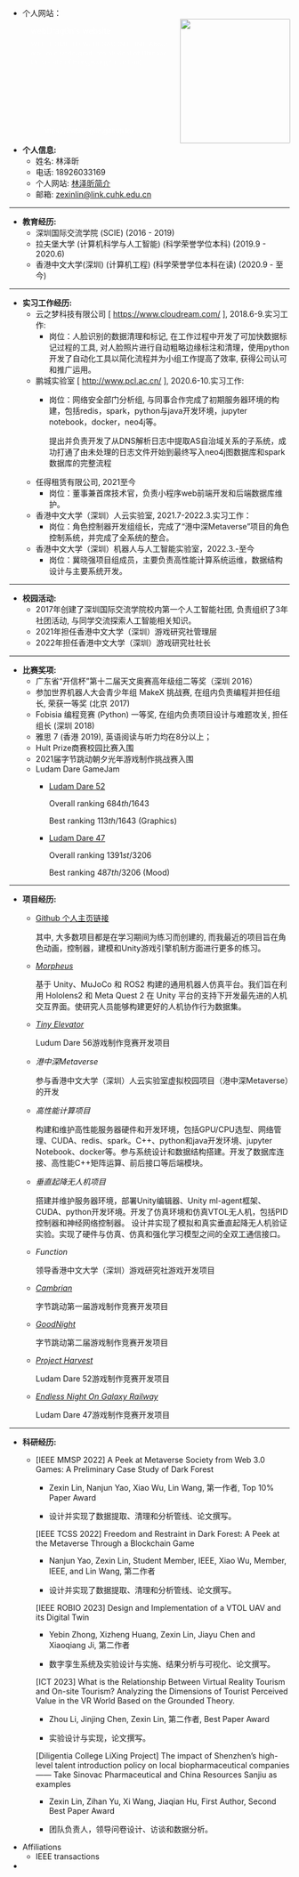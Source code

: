 - 个人网站：
  <div contenteditable="false" data-content-editable-void="true"><div style="display: flex; color: rgb(255, 255, 255)"><a rel="noopener noreferrer" style="display: block; color: inherit; text-decoration: none; flex-grow: 1; min-width: 0px;" href="https://webdrag0n.github.io"><div class="notion-focusable" role="button" tabindex="0" style="user-select: none; transition: background 20ms ease-in 0s; cursor: pointer; width: 100%; display: flex; flex-wrap: wrap-reverse; align-items: stretch; text-align: left; overflow: hidden; border: 1px solid rgba(255, 255, 255, 0.16); border-radius: 3px; position: relative; color: inherit; fill: inherit;"><div style="flex: 4 1 180px; padding: 12px 14px 14px; overflow: hidden; text-align: left;"><div style="font-size: 14px; line-height: 20px; color: rgb(255, 255, 255); white-space: nowrap; overflow: hidden; text-overflow: ellipsis; min-height: 24px; margin-bottom: 2px;">webDrag0n's website</div><div style="font-size: 12px; line-height: 16px; color: rgba(255, 255, 255, 0.65); height: 150px; overflow: hidden;">WELECOME TO WEBDRAG0N HOME
  About me
  I'm a undergraduate student at Chinese University of Hongkong(Shenzhen).</div><div style="display: flex; margin-top: 6px;"><img src="https://webdrag0n.github.io/assets/me01.png" style="width: 16px; height: 16px; min-width: 16px; margin-right: 6px;"><div style="font-size: 12px; line-height: 16px; color: rgb(255, 255, 255); white-space: nowrap; overflow: hidden; text-overflow: ellipsis;">https://webdrag0n.github.io/</div></div></div><div style="flex: 1 1 180px; display: block; position: relative;"><div style="position: absolute; inset: 0px;"><div style="width: 100%; height: 100%;"><img src="https://webdrag0n.github.io/assets/me01.png" style="display: block; object-fit: cover; border-radius: 1px; width: 100%; height: 100%;"></div></div></div></div></a></div></div>
- **个人信息:**
	- 姓名: 林泽昕
	- 电话: 18926033169
	- 个人网站: [林泽昕简介](https://webdrag0n.github.io/Knowledge-Base/#/page/%E6%9E%97%E6%B3%BD%E6%98%95%E7%AE%80%E4%BB%8B)
	- 邮箱: [zexinlin@link.cuhk.edu.cn](mailto:zexinlin@link.cuhk.edu.cn)
- ---
- **教育经历:**
	- 深圳国际交流学院 (SCIE) (2016 - 2019)
	- 拉夫堡大学 (计算机科学与人工智能) (科学荣誉学位本科) (2019.9 - 2020.6)
	- 香港中文大学(深圳) (计算机工程) (科学荣誉学位本科在读) (2020.9 - 至今)
- ---
- **实习工作经历:**
	- 云之梦科技有限公司 [ https://www.cloudream.com/ ], 2018.6-9.实习工作:
		- 岗位：人脸识别的数据清理和标记, 在工作过程中开发了可加快数据标记过程的工具, 对人脸照片进行自动粗略边缘标注和清理，使用python开发了自动化工具以简化流程并为小组工作提高了效率, 获得公司认可和推广运用。
	- 鹏城实验室 [ http://www.pcl.ac.cn/ ], 2020.6-10.实习工作:
		- 岗位：网络安全部门分析组, 与同事合作完成了初期服务器环境的构建，包括redis，spark，python与java开发环境，jupyter notebook，docker，neo4j等。
		  
		    提出并负责开发了从DNS解析日志中提取AS自治域关系的子系统，成功打通了由未处理的日志文件开始到最终写入neo4j图数据库和spark数据库的完整流程
	- 任得租赁有限公司, 2021至今
		- 岗位：董事兼首席技术官，负责小程序web前端开发和后端数据库维护。
	- 香港中文大学（深圳）人云实验室, 2021.7-2022.3.实习工作：
		- 岗位：角色控制器开发组组长，完成了“港中深Metaverse”项目的角色控制系统，并完成了全系统的整合。
	- 香港中文大学（深圳）机器人与人工智能实验室，2022.3.-至今
		- 岗位：冀晓强项目组成员，主要负责高性能计算系统运维，数据结构设计与主要系统开发。
- ---
- **校园活动:**
	- 2017年创建了深圳国际交流学院校内第一个人工智能社团, 负责组织了3年社团活动, 与同学交流探索人工智能相关知识。
	- 2021年担任香港中文大学（深圳）游戏研究社管理层
	- 2022年担任香港中文大学（深圳）游戏研究社社长
- ---
- **比赛奖项:**
	- 广东省“开信杯”第十二届天文奥赛高年级组二等奖（深圳 2016）
	- 参加世界机器人大会青少年组 MakeX 挑战赛, 在组内负责编程并担任组长, 荣获一等奖 (北京 2017)
	- Fobisia 编程竞赛 (Python) 一等奖, 在组内负责项目设计与难题攻关, 担任组长 (深圳 2018)
	- 雅思 7 (香港 2019), 英语阅读与听力均在8分以上；
	- Hult Prize商赛校园比赛入围
	- 2021届字节跳动朝夕光年游戏制作挑战赛入围
	- Ludam Dare GameJam
		- [Ludam Dare 52](https://ldjam.com/events/ludum-dare/52/projekt-harvest)<p>
		  
		  Overall ranking $684th/1643$<p>
		  
		  Best ranking $113th/1643$ (Graphics)
		- [Ludam Dare 47](https://ldjam.com/events/ludum-dare/47/endless-night-on-galaxy-railway)<p>
		  
		  Overall ranking $1391st/3206$<p>
		  
		  Best ranking $487th/3206$ (Mood)
- ---
- **项目经历:**
	- [Github 个人主页链接](https://github.com/linzexinmasterchief)
	  
	  其中, 大多数项目都是在学习期间为练习而创建的, 而我最近的项目旨在角色动画，控制器，建模和Unity游戏引擎机制方面进行更多的练习。
	- [*Morpheus*](https://github.com/webDrag0n/Morpheus)
	  
	  基于 Unity、MuJoCo 和 ROS2 构建的通用机器人仿真平台。我们旨在利用 Hololens2 和 Meta Quest 2 在 Unity 平台的支持下开发最先进的人机交互界面。使研究人员能够构建更好的人机协作行为数据集。
	- [*Tiny Elevator*](https://ldjam.com/events/ludum-dare/56/tiny-elevator)
	  
	  Ludum Dare 56游戏制作竞赛开发项目
	- *港中深Metaverse*
	  
	  参与香港中文大学（深圳）人云实验室虚拟校园项目（港中深Metaverse）的开发
	- *高性能计算项目*
	  
	  构建和维护高性能服务器硬件和开发环境，包括GPU/CPU选型、网络管理、CUDA、redis、spark。C++、python和java开发环境、jupyter Notebook、docker等。参与系统设计和数据结构搭建。开发了数据库连接、高性能C++矩阵运算、前后接口等后端模块。
	- *垂直起降无人机项目*
	  
	  搭建并维护服务器环境，部署Unity编辑器、Unity ml-agent框架、CUDA、python开发环境。开发了仿真环境和仿真VTOL无人机，包括PID控制器和神经网络控制器。 设计并实现了模拟和真实垂直起降无人机验证实验。实现了硬件与仿真、仿真和强化学习模型之间的全双工通信接口。
	- *Function*
	  
	  领导香港中文大学（深圳）游戏研究社游戏开发项目
	- [*Cambrian*](https://github.com/webDrag0n/Bytedance-Cambrian)
	  
	  字节跳动第一届游戏制作竞赛开发项目
	- [*GoodNight*](https://github.com/webDrag0n/GoodNight)
	  
	  字节跳动第二届游戏制作竞赛开发项目
	- [*Project Harvest*](https://ldjam.com/events/ludum-dare/52/projekt-harvest)
	  
	  Ludam Dare 52游戏制作竞赛开发项目
	- [*Endless Night On Galaxy Railway*](https://ldjam.com/events/ludum-dare/47/endless-night-on-galaxy-railway)
	  
	  Ludam Dare 47游戏制作竞赛开发项目
- ---
- **科研经历:**
	- [IEEE MMSP 2022] A Peek at Metaverse Society from Web 3.0 Games: A Preliminary Case Study of Dark Forest
	  
	  * Zexin Lin, Nanjun Yao, Xiao Wu, Lin Wang, 第一作者, Top 10% Paper Award
	  
	  * 设计并实现了数据提取、清理和分析管线、论文撰写。
	  
	  [IEEE TCSS 2022] Freedom and Restraint in Dark Forest: A Peek at the Metaverse Through a Blockchain Game
	  
	  * Nanjun Yao, Zexin Lin, Student Member, IEEE, Xiao Wu, Member, IEEE, and Lin Wang, 第二作者
	  
	  * 设计并实现了数据提取、清理和分析管线、论文撰写。
	  
	  [IEEE ROBIO 2023] Design and Implementation of a VTOL UAV and its Digital Twin 
	  
	  * Yebin Zhong, Xizheng Huang, Zexin Lin, Jiayu Chen and Xiaoqiang Ji, 第二作者
	  
	  * 数字孪生系统及实验设计与实施、结果分析与可视化、论文撰写。
	  
	  [ICT 2023] What is the Relationship Between Virtual Reality Tourism and On-site Tourism? Analyzing the Dimensions of Tourist Perceived Value in the VR World Based on the Grounded Theory. 
	  
	  * Zhou Li, Jinjing Chen, Zexin Lin, 第二作者, Best Paper Award
	  
	  * 实验设计与实现，论文撰写。
	  
	  [Diligentia College LiXing Project] The impact of Shenzhen’s high-level talent introduction policy on local biopharmaceutical companies —— Take Sinovac Pharmaceutical and China Resources Sanjiu as examples
	  
	  * Zexin Lin, Zihan Yu, Xi Wang, Jiaqian Hu, First Author, Second Best Paper Award
	  
	  * 团队负责人，领导问卷设计、访谈和数据分析。
- Affiliations
	- IEEE transactions
-